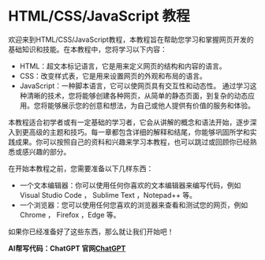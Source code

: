 # HTML/CSS/JavaScript 教程

欢迎来到HTML/CSS/JavaScript教程，本教程旨在帮助您学习和掌握网页开发的基础知识和技能。在本教程中，您将学习以下内容：

- HTML：超文本标记语言，它是用来定义网页的结构和内容的语言。
- CSS：改变样式表，它是用来设置网页的外观和布局的语言。
- JavaScript：一种脚本语言，它可以使网页具有交互性和动态性。
通过学习这种清晰的技术，您将能够创建各种网页，从简单的静态页面，到复杂的动态应用。您将能够展示您的创意和想法，为自己或他人提供有价值的服务和体验。

本教程适合初学者或有一定基础的学习者，它会从讲解的概念和语法开始，逐步深入到更高级的主题和技巧。每一章都包含详细的解释和结尾，你能够巩固所学和实践成果。你可以按照自己的资料和兴趣来学习本教程，也可以跳过或回顾你已经熟悉或感兴趣的部分。

在开始本教程之前，您需要准备以下几样东西：

- 一个文本编辑器：你可以使用任何你喜欢的文本编辑器来编写代码，例如 Visual Studio Code ， Sublime Text ，Notepad++ 等。
- 一个浏览器：您可以使用任何您喜欢的浏览器来查看和测试您的网页，例如 Chrome ， Firefox ，Edge 等。
  
如果你已经准备好了这些东西，那么就让我们开始吧！

<b>AI帮写代码：ChatGPT 官网[ChatGPT](https://chat.openai.com)</b>
